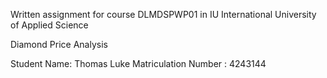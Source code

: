 Written assignment for course DLMDSPWP01 in IU International University of Applied Science

Diamond Price Analysis

Student Name: Thomas Luke
Matriculation Number : 4243144
